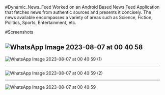 #Dynamic_News_Feed
Worked on an Android Based News Feed Application that fetches news from authentic sources and presents it concisely. The news available encompasses a variety of areas such as Science, Fiction, Politics, Sports, Entertainment, etc.

#Screenshots

![WhatsApp Image 2023-08-07 at 00 40 58](https://github.com/singh-hub1/Dynamic_news_feed/assets/63784168/863a5927-d492-4bba-9b7a-e2713b78e448)
--------------------------------------------------------------------------------

![WhatsApp Image 2023-08-07 at 00 40 59 (1)](https://github.com/singh-hub1/Dynamic_news_feed/assets/63784168/1d986d10-b071-42df-a15b-18a5b2596fea)

-----------------------------------------------------------------------------------

![WhatsApp Image 2023-08-07 at 00 40 59 (2)](https://github.com/singh-hub1/Dynamic_news_feed/assets/63784168/74f3afa5-e557-4f67-b4ab-d2bbe9907f04)

------------------------------------------------------------------------------------

![WhatsApp Image 2023-08-07 at 00 40 59](https://github.com/singh-hub1/Dynamic_news_feed/assets/63784168/bc16ad51-7756-476c-9368-0b69ae7a74ae)
